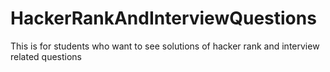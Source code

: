 # HackerRankAndInterviewQuestions
This is for students who want to see solutions of hacker rank and interview related questions
